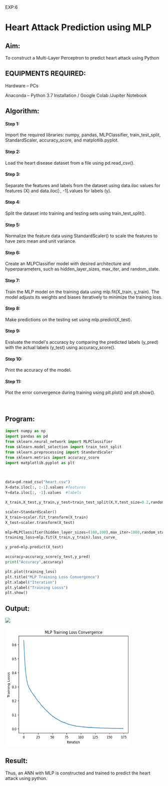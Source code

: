 EXP:6
# Heart Attack Prediction using MLP
## Aim:
To construct a  Multi-Layer Perceptron to predict heart attack using Python

## EQUIPMENTS REQUIRED:

Hardware – PCs

Anaconda – Python 3.7 Installation / Google Colab /Jupiter Notebook


## Algorithm:
#### Step 1:
Import the required libraries: numpy, pandas, MLPClassifier, train_test_split, StandardScaler, accuracy_score, and matplotlib.pyplot.<br>
#### Step 2:
Load the heart disease dataset from a file using pd.read_csv().<br>
#### Step 3:
Separate the features and labels from the dataset using data.iloc values for features (X) and data.iloc[:, -1].values for labels (y).<br>
#### Step 4:
Split the dataset into training and testing sets using train_test_split().<br>
#### Step 5:
Normalize the feature data using StandardScaler() to scale the features to have zero mean and unit variance.<br>
#### Step 6:
Create an MLPClassifier model with desired architecture and hyperparameters, such as hidden_layer_sizes, max_iter, and random_state.<br>
#### Step 7:
Train the MLP model on the training data using mlp.fit(X_train, y_train). The model adjusts its weights and biases iteratively to minimize the training loss.<br>
#### Step 8:
Make predictions on the testing set using mlp.predict(X_test).<br>
#### Step 9:
Evaluate the model's accuracy by comparing the predicted labels (y_pred) with the actual labels (y_test) using accuracy_score().<br>
#### Step 10:
Print the accuracy of the model.<br>
#### Step 11:
Plot the error convergence during training using plt.plot() and plt.show().<br>
<br>
<br>


## Program:

```python
import numpy as np
import pandas as pd 
from sklearn.neural_network import MLPClassifier 
from sklearn.model_selection import train_test_split
from sklearn.preprocessing import StandardScaler 
from sklearn.metrics import accuracy_score
import matplotlib.pyplot as plt
```
<br>

```python
data=pd.read_csv("heart.csv")
X=data.iloc[:, :-1].values #features 
Y=data.iloc[:, -1].values  #labels 
```
```python
X_train,X_test,y_train,y_test=train_test_split(X,Y,test_size=0.2,random_state=42)
```
```python
scaler=StandardScaler()
X_train=scaler.fit_transform(X_train)
X_test=scaler.transform(X_test)
```
```python
mlp=MLPClassifier(hidden_layer_sizes=(100,100),max_iter=1000,random_state=42)
training_loss=mlp.fit(X_train,y_train).loss_curve_
```
```python
y_pred=mlp.predict(X_test)
```
```python
accuracy=accuracy_score(y_test,y_pred)
print("Accuracy",accuracy)
```
```python
plt.plot(training_loss)
plt.title("MLP Training Loss Convergence")
plt.xlabel("Iteration")
plt.ylabel("Training Losss")
plt.show()
```

## Output:
![](1.PNG)

<img src="https://github.com/Kaushika-Anandh/Experiment-6---Heart-attack-prediction-using-MLP/blob/main/2.png" width="400" height="380">

## Result:
Thus, an ANN with MLP is constructed and trained to predict the heart attack using python.
     

